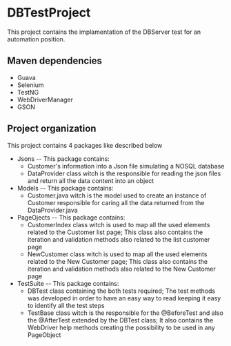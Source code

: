 # DBTestProject

This project contains the implamentation of the DBServer test for an automation position.

## Maven dependencies

- Guava
- Selenium
- TestNG
- WebDriverManager
- GSON


## Project organization
This project contains 4 packages like described below

+ Jsons -- This package contains:
	+  Customer's information into a Json file simulating a NOSQL database
	+  DataProvider class witch is the responsible for reading the json files and return all the data content into an object
+ Models -- This package contains:
	+ Customer.java witch is the model used to create an instance of Customer responsible for caring all the data returned from the DataProvider.java
+ PageOjects -- This package contains:
	+ CustomerIndex class witch is used to map all the used elements related to the Customer list page; This class also contains the iteration and validation methods also related to the list customer page
	+ NewCustomer class witch is used to map all the used elements related to the New Customer page; This class also contains the iteration and validation methods also related to the New Customer page
+ TestSuite -- This package contains:
	+ DBTest class containing the both tests required; The test methods was developed in order to have an easy way to read keeping it easy to identify all the test steps
	+ TestBase class witch is the responsible for the @BeforeTest and also the @AfterTest extended by the DBTest class; It also contains the WebDriver help methods creating the possibility to be used in any PageObject

